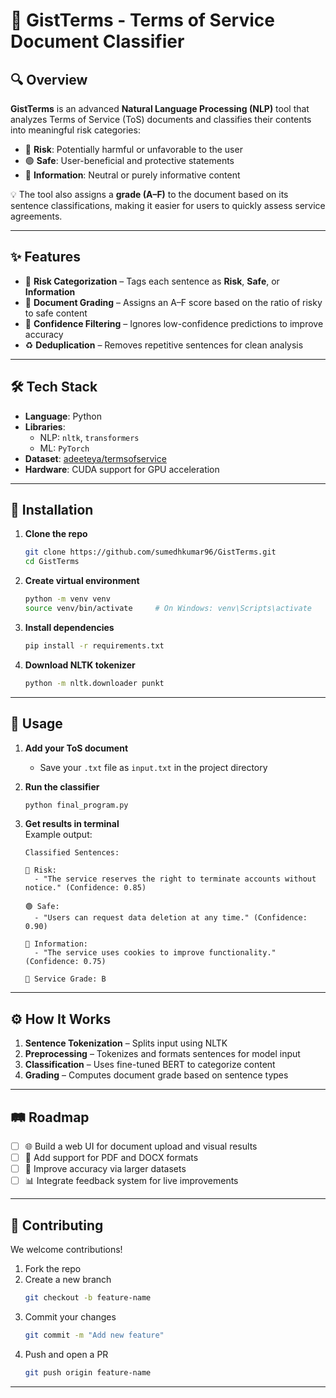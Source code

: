 # 📄 GistTerms - Terms of Service Document Classifier

## 🔍 Overview  
**GistTerms** is an advanced **Natural Language Processing (NLP)** tool that analyzes Terms of Service (ToS) documents and classifies their contents into meaningful risk categories:

- 🔴 **Risk**: Potentially harmful or unfavorable to the user  
- 🟢 **Safe**: User-beneficial and protective statements  
- 🔵 **Information**: Neutral or purely informative content  

💡 The tool also assigns a **grade (A–F)** to the document based on its sentence classifications, making it easier for users to quickly assess service agreements.

---

## ✨ Features

- 🚩 **Risk Categorization** – Tags each sentence as **Risk**, **Safe**, or **Information**
- 🧮 **Document Grading** – Assigns an A–F score based on the ratio of risky to safe content
- 🧠 **Confidence Filtering** – Ignores low-confidence predictions to improve accuracy
- ♻️ **Deduplication** – Removes repetitive sentences for clean analysis

---

## 🛠️ Tech Stack

- **Language**: Python  
- **Libraries**:
  - NLP: `nltk`, `transformers`  
  - ML: `PyTorch`
- **Dataset**: [adeeteya/termsofservice](https://huggingface.co/datasets/adeeteya/termsofservice)  
- **Hardware**: CUDA support for GPU acceleration

---

## 🚀 Installation

1. **Clone the repo**  
   ```bash
   git clone https://github.com/sumedhkumar96/GistTerms.git
   cd GistTerms
   ```

2. **Create virtual environment**  
   ```bash
   python -m venv venv
   source venv/bin/activate     # On Windows: venv\Scripts\activate
   ```

3. **Install dependencies**  
   ```bash
   pip install -r requirements.txt
   ```

4. **Download NLTK tokenizer**  
   ```bash
   python -m nltk.downloader punkt
   ```

---

## 🧪 Usage

1. **Add your ToS document**  
   - Save your `.txt` file as `input.txt` in the project directory

2. **Run the classifier**  
   ```bash
   python final_program.py
   ```

3. **Get results in terminal**  
   Example output:  
   ```plaintext
   Classified Sentences:

   🔴 Risk:
     - "The service reserves the right to terminate accounts without notice." (Confidence: 0.85)

   🟢 Safe:
     - "Users can request data deletion at any time." (Confidence: 0.90)

   🔵 Information:
     - "The service uses cookies to improve functionality." (Confidence: 0.75)

   🏅 Service Grade: B
   ```

---

## ⚙️ How It Works

1. **Sentence Tokenization** – Splits input using NLTK  
2. **Preprocessing** – Tokenizes and formats sentences for model input  
3. **Classification** – Uses fine-tuned BERT to categorize content  
4. **Grading** – Computes document grade based on sentence types  

---

## 🛤️ Roadmap

- [ ] 🌐 Build a web UI for document upload and visual results  
- [ ] 📄 Add support for PDF and DOCX formats  
- [ ] 🤖 Improve accuracy via larger datasets  
- [ ] 📊 Integrate feedback system for live improvements  

---

## 🤝 Contributing

We welcome contributions!  

1. Fork the repo  
2. Create a new branch  
   ```bash
   git checkout -b feature-name
   ```
3. Commit your changes  
   ```bash
   git commit -m "Add new feature"
   ```
4. Push and open a PR  
   ```bash
   git push origin feature-name
   ```

---
